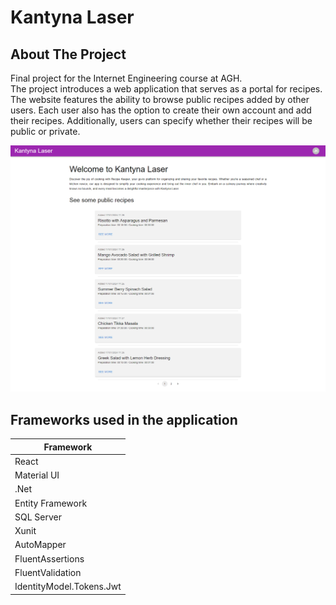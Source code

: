 # Kantyna Laser


## About The Project

Final project for the Internet Engineering course at AGH. </br>
The project introduces a web application that serves as a portal for recipes.
The website features the ability to browse public recipes added by other users. Each user also has the option to create their own account and add their recipes. Additionally, users can specify whether their recipes will be public or private.

[![Product Name Screen Shot][product-screenshot]](https://example.com)

## Frameworks used in the application

| Framework         |
| -------------     |
| React             | 
| Material UI       |   
| .Net              |
| Entity Framework  | 
| SQL Server        |
| Xunit             |
| AutoMapper        |
| FluentAssertions  |
| FluentValidation  |
| IdentityModel.Tokens.Jwt |


[product-screenshot]: KantynaLaser/images/KantynaLaser.png
[React.js]: https://img.shields.io/badge/React-20232A?style=for-the-badge&logo=react&logoColor=61DAFB
[DotNet]: https://img.shields.io/badge/.Net-gray?logo=dotnet
